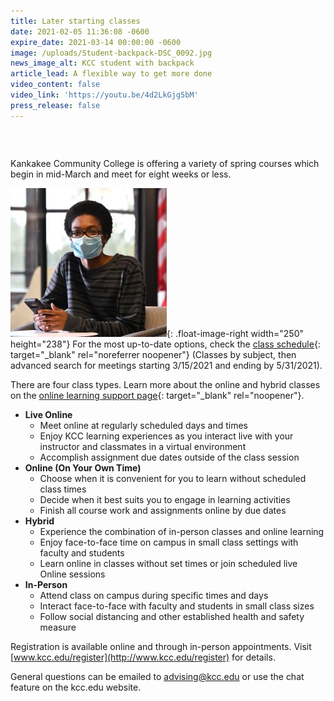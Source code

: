 ```yaml
---
title: Later starting classes
date: 2021-02-05 11:36:08 -0600
expire_date: 2021-03-14 00:00:00 -0600
image: /uploads/Student-backpack-DSC_0092.jpg
news_image_alt: KCC student with backpack
article_lead: A flexible way to get more done
video_content: false
video_link: 'https://youtu.be/4d2LkGjg5bM'
press_release: false
---
```


### &nbsp;

Kankakee Community College is offering a variety of spring courses which begin in mid-March and meet for eight weeks or less.

![](/uploads/joe-martin1-d51-5647.jpg){: .float-image-right width="250" height="238"} For the most up-to-date options, check the&nbsp;[class schedule](http://www.kcc.edu/students/academics/Pages/schedule.aspx){: target="_blank" rel="noreferrer noopener"}&nbsp;(Classes by subject, then advanced search for meetings starting 3/15/2021 and ending by 5/31/2021).

There are four class types. Learn more about the online and hybrid classes on the [online learning support page](http://www.kcc.edu/students/helpful/onlinelearningsupport/){: target="_blank" rel="noopener"}.

* **Live Online**
  * Meet online at regularly scheduled days and times
  * Enjoy KCC learning experiences as you interact live with your instructor and classmates in a virtual environment
  * Accomplish assignment due dates outside of the class session
* **Online (On Your Own Time)**
  * Choose when it is convenient for you to learn without scheduled class times
  * Decide when it best suits you to engage in learning activities
  * Finish all course work and assignments online by due dates
* **Hybrid**
  * Experience the combination of in-person classes and online learning
  * Enjoy face-to-face time on campus in small class settings with faculty and students
  * Learn online in classes without set times or join scheduled live Online sessions
* **In-Person**
  * Attend class on campus during specific times and days
  * Interact face-to-face with faculty and students in small class sizes
  * Follow social distancing and other established health and safety measure

Registration is available online and through in-person appointments. Visit [www.kcc.edu/register](http://www.kcc.edu/register) for details.

General questions can be emailed to [advising@kcc.edu](mailto:advising@kcc.edu)&nbsp;or use the chat feature on the kcc.edu website.
